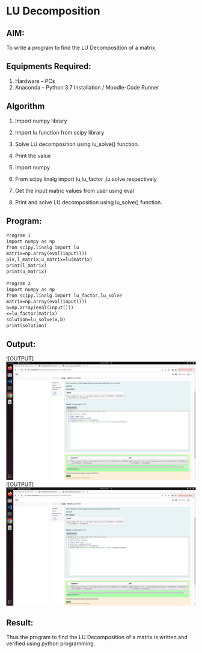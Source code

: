 # LU Decomposition 

## AIM:
To write a program to find the LU Decomposition of a matrix.

## Equipments Required:
1. Hardware – PCs
2. Anaconda – Python 3.7 Installation / Moodle-Code Runner

## Algorithm
1. Import numpy library
2. Import lu function from scipy library
3. Solve LU decomposition using lu_solve() function.
4. Print the value


1. Import numpy
2. From scipy.linalg import lu,lu_factor ,lu solve respectively
3. Get the input matric values from user using eval
4. Print and solve LU decomposition using lu_solve() function.



## Program:
~~~
Program 1
import numpy as np
from scipy.linalg import lu
matrix=np.array(eval(input()))
piv,l_matrix,u_matrix=lu(matrix)
print(l_matrix)
print(u_matrix)

Program 2
import numpy as np
from scipy.linalg import lu_factor,lu_solve
matrix=np.array(eval(input()))
b=np.array(eval(input()))
x=lu_factor(matrix)
solution=lu_solve(x,b)
print(solution)

~~~



## Output:
![OUTPUT]![Alt text](<Screenshot from 2024-12-20 20-51-50.png>)
![OUTPUT]![Alt text](<Screenshot from 2024-12-20 20-51-50.png>)

## Result:
Thus the program to find the LU Decomposition of a matrix is written and verified using python programming.

